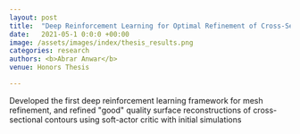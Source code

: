 ```yaml
---
layout: post
title:  "Deep Reinforcement Learning for Optimal Refinement of Cross-Sectional Mesh Sequence Finite Elements"
date:   2021-05-1 0:0:0 +00:00
image: /assets/images/index/thesis_results.png
categories: research
authors: <b>Abrar Anwar</b>
venue: Honors Thesis

---
```

Developed the first deep reinforcement learning framework for mesh refinement, and refined "good" quality surface reconstructions of cross-sectional contours using soft-actor critic with initial simulations